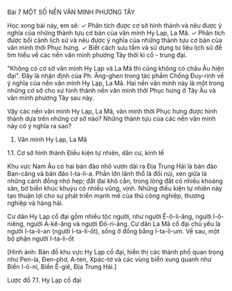 Bài 7 MỘT SỐ NỀN VĂN MINH PHƯƠNG TÂY

Học xong bài này, em sẽ:
✓ Phân tích được cơ sở hình thành và nêu được ý nghĩa của những thành tựu cơ bản của văn minh Hy Lạp, La Mã.
✓ Phân tích được bối cảnh lịch sử và nêu được ý nghĩa của những thành tựu cơ bản của văn minh thời Phục hưng.
✓ Biết cách sưu tầm và sử dụng tư liệu lịch sử để tìm hiểu về các nền văn minh phương Tây thời kì cổ - trung đại.

"Không có cơ sở văn minh Hy Lạp và La Mã thì cũng không có châu Âu hiện đại". Đây là nhận định của Ph. Ăng-ghen trong tác phẩm Chống Đuy-rinh về ý nghĩa của nền văn minh Hy Lạp, La Mã. Hai nền văn minh này là một trong những cơ sở cho sự hình thành nền văn minh thời Phục hưng ở Tây Âu và văn minh phương Tây sau này.

Vậy các nền văn minh Hy Lạp, La Mã, văn minh thời Phục hưng được hình thành dựa trên những cơ sở nào? Những thành tựu của các nền văn minh này có ý nghĩa ra sao?

1. Văn minh Hy Lạp, La Mã

1.1. Cơ sở hình thành
Điều kiện tự nhiên, dân cư, kinh tế

Khu vực Nam Âu có hai bán đảo nhô vươn dài ra Địa Trung Hải là bán đảo Ban-căng và bán đảo I-ta-li-a. Phần lớn lãnh thổ là đồi núi, xen giữa là những cánh đồng nhỏ hẹp; đất đai khô cằn, trong lòng đất có nhiều khoáng sản, bờ biển khúc khuỷu có nhiều vũng, vịnh. Những điều kiện tự nhiên này tạo thuận lợi cho sự phát triển mạnh mẽ của thủ công nghiệp, thương nghiệp và hàng hải.

Cư dân Hy Lạp cổ đại gồm nhiều tộc người, như người Ê-ô-li-ăng, người I-ô-niêng, người A-kê-ăng và người Đô-ri-ăng. Cư dân La Mã cổ đại chủ yếu là người I-ta-li-an (người I-ta-li-ốt), sống ở đồng bằng I-ta-li-um. Về sau, một bộ phận người I-ta-li-ốt

[Hình ảnh: Bản đồ khu vực Hy Lạp cổ đại, hiển thị các thành phố quan trọng như Pen-la, Đen-phơ, A-ten, Xpác-tơ và các vùng biển xung quanh như Biển I-ô-ni, Biển Ê-giê, Địa Trung Hải.]

Lược đồ 7.1. Hy Lạp cổ đại